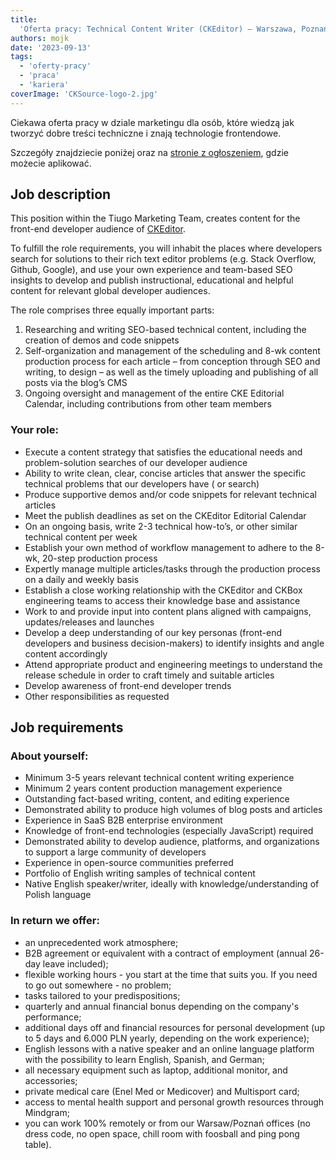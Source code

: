 ```yaml
---
title:
  'Oferta pracy: Technical Content Writer (CKEditor) – Warszawa, Poznań, zdalnie'
authors: mojk
date: '2023-09-13'
tags:
  - 'oferty-pracy'
  - 'praca'
  - 'kariera'
coverImage: 'CKSource-logo-2.jpg'
---
```


Ciekawa oferta pracy w dziale marketingu dla osób, które wiedzą jak tworzyć
dobre treści techniczne i znają technologie frontendowe.

Szczegóły znajdziecie poniżej oraz na
[stronie z ogłoszeniem](https://cksource.recruitee.com/o/technical-content-writer-ckeditor),
gdzie możecie aplikować.

<!--truncate-->

## Job description

This position within the Tiugo Marketing Team, creates content for the front-end
developer audience of [CKEditor](https://ckeditor.com/ckeditor-5/).

To fulfill the role requirements, you will inhabit the places where developers
search for solutions to their rich text editor problems (e.g. Stack Overflow,
Github, Google), and use your own experience and team-based SEO insights to
develop and publish instructional, educational and helpful content for relevant
global developer audiences.

The role comprises three equally important parts:

1. Researching and writing SEO-based technical content, including the creation
   of demos and code snippets
2. Self-organization and management of the scheduling and 8-wk content
   production process for each article – from conception through SEO and
   writing, to design – as well as the timely uploading and publishing of all
   posts via the blog’s CMS
3. Ongoing oversight and management of the entire CKE Editorial Calendar,
   including contributions from other team members

### Your role:

- Execute a content strategy that satisfies the educational needs and
  problem-solution searches of our developer audience
- Ability to write clean, clear, concise articles that answer the specific
  technical problems that our developers have ( or search)
- Produce supportive demos and/or code snippets for relevant technical articles
- Meet the publish deadlines as set on the CKEditor Editorial Calendar
- On an ongoing basis, write 2-3 technical how-to’s, or other similar technical
  content per week
- Establish your own method of workflow management to adhere to the 8-wk,
  20-step production process
- Expertly manage multiple articles/tasks through the production process on a
  daily and weekly basis
- Establish a close working relationship with the CKEditor and CKBox engineering
  teams to access their knowledge base and assistance
- Work to and provide input into content plans aligned with campaigns,
  updates/releases and launches
- Develop a deep understanding of our key personas (front-end developers and
  business decision-makers) to identify insights and angle content accordingly
- Attend appropriate product and engineering meetings to understand the release
  schedule in order to craft timely and suitable articles
- Develop awareness of front-end developer trends
- Other responsibilities as requested

## Job requirements

### About yourself:

- Minimum 3-5 years relevant technical content writing experience
- Minimum 2 years content production management experience
- Outstanding fact-based writing, content, and editing experience
- Demonstrated ability to produce high volumes of blog posts and articles
- Experience in SaaS B2B enterprise environment
- Knowledge of front-end technologies (especially JavaScript) required
- Demonstrated ability to develop audience, platforms, and organizations to
  support a large community of developers
- Experience in open-source communities preferred
- Portfolio of English writing samples of technical content
- Native English speaker/writer, ideally with knowledge/understanding of Polish
  language

### In return we offer:

- an unprecedented work atmosphere;
- B2B agreement or equivalent with a contract of employment (annual 26-day leave
  included);
- flexible working hours - you start at the time that suits you. If you need to
  go out somewhere - no problem;
- tasks tailored to your predispositions;
- quarterly and annual financial bonus depending on the company's performance;
- additional days off and financial resources for personal development (up to 5
  days and 6.000 PLN yearly, depending on the work experience);
- English lessons with a native speaker and an online language platform with the
  possibility to learn English, Spanish, and German;
- all necessary equipment such as laptop, additional monitor, and accessories;
- private medical care (Enel Med or Medicover) and Multisport card;
- access to mental health support and personal growth resources through
  Mindgram;
- you can work 100% remotely or from our Warsaw/Poznań offices (no dress code,
  no open space, chill room with foosball and ping pong table).
